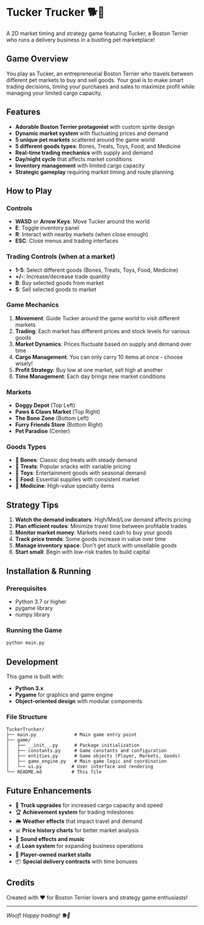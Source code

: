# Tucker Trucker 🐕🚛

A 2D market timing and strategy game featuring Tucker, a Boston Terrier who runs a delivery business in a bustling pet marketplace!

## Game Overview

You play as Tucker, an entrepreneurial Boston Terrier who travels between different pet markets to buy and sell goods. Your goal is to make smart trading decisions, timing your purchases and sales to maximize profit while managing your limited cargo capacity.

## Features

- **Adorable Boston Terrier protagonist** with custom sprite design
- **Dynamic market system** with fluctuating prices and demand
- **5 unique pet markets** scattered around the game world
- **5 different goods types**: Bones, Treats, Toys, Food, and Medicine
- **Real-time trading mechanics** with supply and demand
- **Day/night cycle** that affects market conditions
- **Inventory management** with limited cargo capacity
- **Strategic gameplay** requiring market timing and route planning

## How to Play

### Controls
- **WASD** or **Arrow Keys**: Move Tucker around the world
- **E**: Toggle inventory panel
- **R**: Interact with nearby markets (when close enough)
- **ESC**: Close menus and trading interfaces

### Trading Controls (when at a market)
- **1-5**: Select different goods (Bones, Treats, Toys, Food, Medicine)
- **+/-**: Increase/decrease trade quantity
- **B**: Buy selected goods from market
- **S**: Sell selected goods to market

### Game Mechanics

1. **Movement**: Guide Tucker around the game world to visit different markets
2. **Trading**: Each market has different prices and stock levels for various goods
3. **Market Dynamics**: Prices fluctuate based on supply and demand over time
4. **Cargo Management**: You can only carry 10 items at once - choose wisely!
5. **Profit Strategy**: Buy low at one market, sell high at another
6. **Time Management**: Each day brings new market conditions

### Markets
- **Doggy Depot** (Top Left)
- **Paws & Claws Market** (Top Right)
- **The Bone Zone** (Bottom Left)
- **Furry Friends Store** (Bottom Right)
- **Pet Paradise** (Center)

### Goods Types
- 🦴 **Bones**: Classic dog treats with steady demand
- 🍪 **Treats**: Popular snacks with variable pricing
- 🧸 **Toys**: Entertainment goods with seasonal demand
- 🥫 **Food**: Essential supplies with consistent market
- 💊 **Medicine**: High-value specialty items

## Strategy Tips

1. **Watch the demand indicators**: High/Med/Low demand affects pricing
2. **Plan efficient routes**: Minimize travel time between profitable trades
3. **Monitor market money**: Markets need cash to buy your goods
4. **Track price trends**: Some goods increase in value over time
5. **Manage inventory space**: Don't get stuck with unsellable goods
6. **Start small**: Begin with low-risk trades to build capital

## Installation & Running

### Prerequisites
- Python 3.7 or higher
- pygame library
- numpy library

### Running the Game
```bash
python main.py
```

## Development

This game is built with:
- **Python 3.x**
- **Pygame** for graphics and game engine
- **Object-oriented design** with modular components

### File Structure
```
TuckerTrucker/
├── main.py              # Main game entry point
├── game/
│   ├── __init__.py      # Package initialization
│   ├── constants.py     # Game constants and configuration
│   ├── entities.py      # Game objects (Player, Markets, Goods)
│   ├── game_engine.py   # Main game logic and coordination
│   └── ui.py           # User interface and rendering
└── README.md           # This file
```

## Future Enhancements

- 🚛 **Truck upgrades** for increased cargo capacity and speed
- 🏆 **Achievement system** for trading milestones
- 🌦️ **Weather effects** that impact travel and demand
- 📊 **Price history charts** for better market analysis
- 🎵 **Sound effects and music**
- 💰 **Loan system** for expanding business operations
- 🏪 **Player-owned market stalls**
- 📦 **Special delivery contracts** with time bonuses

## Credits

Created with ❤️ for Boston Terrier lovers and strategy game enthusiasts!

---

*Woof! Happy trading! 🐕💼*
